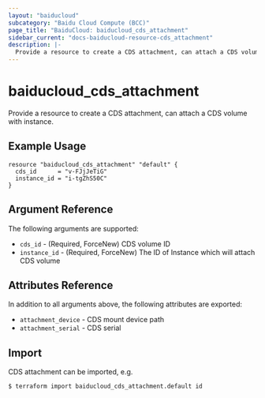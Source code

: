 ```yaml
---
layout: "baiducloud"
subcategory: "Baidu Cloud Compute (BCC)"
page_title: "BaiduCloud: baiducloud_cds_attachment"
sidebar_current: "docs-baiducloud-resource-cds_attachment"
description: |-
  Provide a resource to create a CDS attachment, can attach a CDS volume with instance.
---
```


# baiducloud_cds_attachment

Provide a resource to create a CDS attachment, can attach a CDS volume with instance.

## Example Usage

```hcl
resource "baiducloud_cds_attachment" "default" {
  cds_id      = "v-FJjJeTiG"
  instance_id = "i-tgZhS50C"
}
```

## Argument Reference

The following arguments are supported:

* `cds_id` - (Required, ForceNew) CDS volume ID
* `instance_id` - (Required, ForceNew) The ID of Instance which will attach CDS volume

## Attributes Reference

In addition to all arguments above, the following attributes are exported:

* `attachment_device` - CDS mount device path
* `attachment_serial` - CDS serial


## Import

CDS attachment can be imported, e.g.

```hcl
$ terraform import baiducloud_cds_attachment.default id
```

